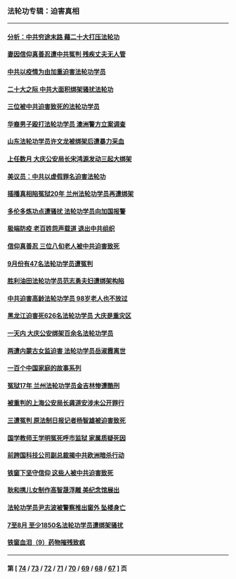 ### 法轮功专辑：迫害真相
---
#### [分析：中共穷途末路 藉二十大打压法轮功](../../pages/nf4379/n13847577.md?10200430) 
#### [妻因信仰真善忍遭中共冤判 残疾丈夫无人管](../../pages/nf4379/n13844598.md?10200430) 
#### [中共以疫情为由加重迫害法轮功学员](../../pages/nf4379/n13845591.md?10200430) 
#### [二十大之际 中共大面积绑架骚扰法轮功](../../pages/nf4379/n13846381.md?10200430) 
#### [三位被中共迫害致死的法轮功学员](../../pages/nf4379/n13843974.md?10200430) 
#### [华裔男子殴打法轮功学员 澳洲警方立案调查](../../pages/nf4379/n13843606.md?10200430) 
#### [山东法轮功学员许文龙被绑架后遭暴力采血](../../pages/nf4379/n13842524.md?10200430) 
#### [上任数月 大庆公安局长宋鸿源发动三起大绑架](../../pages/nf4379/n13841775.md?10200430) 
#### [美议员：中共以虚假罪名迫害法轮功](../../pages/nf4379/n13841083.md?10200430) 
#### [插播真相陷冤狱20年 兰州法轮功学员再遭绑架](../../pages/nf4379/n13840946.md?10200430) 
#### [多伦多炼功点遭骚扰 法轮功学员向加国报警](../../pages/nf4379/n13840401.md?10200430) 
#### [极端防疫 老百姓怨声载道 退出中共组织](../../pages/nf4379/n13840058.md?10200430) 
#### [信仰真善忍 三位八旬老人被中共迫害致死](../../pages/nf4379/n13838655.md?10200430) 
#### [9月份有47名法轮功学员遭冤判](../../pages/nf4379/n13839495.md?10200430) 
#### [胜利油田法轮功学员范志勇夫妇遭绑架构陷](../../pages/nf4379/n13838044.md?10200430) 
#### [中共迫害高龄法轮功学员 98岁老人也不放过](../../pages/nf4379/n13836765.md?10200430) 
#### [黑龙江迫害死626名法轮功学员 大庆是重灾区](../../pages/nf4379/n13836247.md?10200430) 
#### [一天内 大庆公安绑架百余名法轮功学员](../../pages/nf4379/n13835359.md?10200430) 
#### [两遭内蒙古女监迫害 法轮功学员岳淑霞离世](../../pages/nf4379/n13834576.md?10200430) 
#### [一百个中国家庭的故事系列](../../pages/nf4379/n13833308.md?10200430) 
#### [冤狱17年 兰州法轮功学员金吉林惨遭酷刑](../../pages/nf4379/n13832422.md?10200430) 
#### [被重判的上海公安局长龚道安涉未公开罪行](../../pages/nf4379/n13831922.md?10200430) 
#### [三遭冤判 原法制日报记者杨智雄被迫害致死](../../pages/nf4379/n13830419.md?10200430) 
#### [国学教师王学明冤死呼市监狱 家属质疑死因](../../pages/nf4379/n13831866.md?10200430) 
#### [前跨国科技公司副总裁揭中共欧洲暗杀行动](../../pages/nf4379/n13827561.md?10200430) 
#### [铁窗下坚守信仰 这些人被中共迫害致死](../../pages/nf4379/n13828898.md?10200430) 
#### [耿和携儿女制作高智晟浮雕 美纪念馆展出](../../pages/nf4379/n13829624.md?10200430) 
#### [法轮功学员尹志波被警察推出窗外 坠楼身亡](../../pages/nf4379/n13828273.md?10200430) 
#### [7至8月 至少1850名法轮功学员遭绑架骚扰](../../pages/nf4379/n13824925.md?10200430) 
#### [铁窗血泪（9）药物摧残致疯](../../pages/nf4379/n13819243.md?10200430) 

---
#### 第 [ [74](./74.md?10200430) / [73](./73.md?10200430) / [72](./72.md?10200430) / [71](./71.md?10200430) / [70](./70.md?10200430) / [69](./69.md?10200430) / [68](./68.md?10200430) / [67](./67.md?10200430) ] 页
